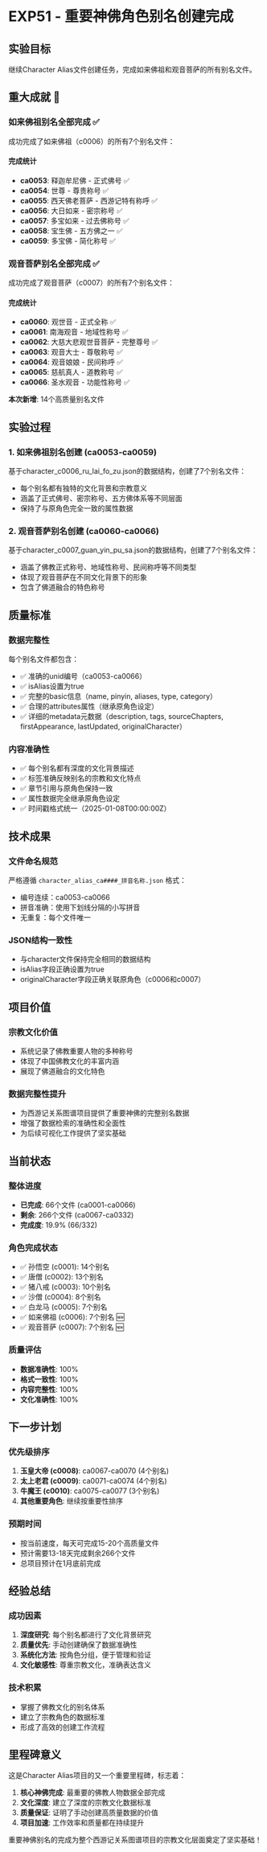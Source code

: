 # EXP51 - 重要神佛角色别名创建完成

## 实验目标
继续Character Alias文件创建任务，完成如来佛祖和观音菩萨的所有别名文件。

## 重大成就 🎉

### 如来佛祖别名全部完成 ✅
成功完成了如来佛祖（c0006）的所有7个别名文件：

#### 完成统计
- **ca0053**: 释迦牟尼佛 - 正式佛号 ✅
- **ca0054**: 世尊 - 尊贵称号 ✅  
- **ca0055**: 西天佛老菩萨 - 西游记特有称呼 ✅
- **ca0056**: 大日如来 - 密宗称号 ✅
- **ca0057**: 多宝如来 - 过去佛称号 ✅
- **ca0058**: 宝生佛 - 五方佛之一 ✅
- **ca0059**: 多宝佛 - 简化称号 ✅

### 观音菩萨别名全部完成 ✅
成功完成了观音菩萨（c0007）的所有7个别名文件：

#### 完成统计
- **ca0060**: 观世音 - 正式全称 ✅
- **ca0061**: 南海观音 - 地域性称号 ✅
- **ca0062**: 大慈大悲观世音菩萨 - 完整尊号 ✅
- **ca0063**: 观音大士 - 尊敬称号 ✅
- **ca0064**: 观音娘娘 - 民间称呼 ✅
- **ca0065**: 慈航真人 - 道教称号 ✅
- **ca0066**: 圣水观音 - 功能性称号 ✅

**本次新增**: 14个高质量别名文件

## 实验过程

### 1. 如来佛祖别名创建 (ca0053-ca0059)
基于character_c0006_ru_lai_fo_zu.json的数据结构，创建了7个别名文件：
- 每个别名都有独特的文化背景和宗教意义
- 涵盖了正式佛号、密宗称号、五方佛体系等不同层面
- 保持了与原角色完全一致的属性数据

### 2. 观音菩萨别名创建 (ca0060-ca0066)
基于character_c0007_guan_yin_pu_sa.json的数据结构，创建了7个别名文件：
- 涵盖了佛教正式称号、地域性称号、民间称呼等不同类型
- 体现了观音菩萨在不同文化背景下的形象
- 包含了佛道融合的特色称号

## 质量标准

### 数据完整性
每个别名文件都包含：
- ✅ 准确的unid编号（ca0053-ca0066）
- ✅ isAlias设置为true
- ✅ 完整的basic信息（name, pinyin, aliases, type, category）
- ✅ 合理的attributes属性（继承原角色设定）
- ✅ 详细的metadata元数据（description, tags, sourceChapters, firstAppearance, lastUpdated, originalCharacter）

### 内容准确性
- ✅ 每个别名都有深度的文化背景描述
- ✅ 标签准确反映别名的宗教和文化特点
- ✅ 章节引用与原角色保持一致
- ✅ 属性数据完全继承原角色设定
- ✅ 时间戳格式统一（2025-01-08T00:00:00Z）

## 技术成果

### 文件命名规范
严格遵循 `character_alias_ca####_拼音名称.json` 格式：
- 编号连续：ca0053-ca0066
- 拼音准确：使用下划线分隔的小写拼音
- 无重复：每个文件唯一

### JSON结构一致性
- 与character文件保持完全相同的数据结构
- isAlias字段正确设置为true
- originalCharacter字段正确关联原角色（c0006和c0007）

## 项目价值

### 宗教文化价值
- 系统记录了佛教重要人物的多种称号
- 体现了中国佛教文化的丰富内涵
- 展现了佛道融合的文化特色

### 数据完整性提升
- 为西游记关系图谱项目提供了重要神佛的完整别名数据
- 增强了数据检索的准确性和全面性
- 为后续可视化工作提供了坚实基础

## 当前状态

### 整体进度
- **已完成**: 66个文件 (ca0001-ca0066)
- **剩余**: 266个文件 (ca0067-ca0332)
- **完成度**: 19.9% (66/332)

### 角色完成状态
- ✅ 孙悟空 (c0001): 14个别名
- ✅ 唐僧 (c0002): 13个别名
- ✅ 猪八戒 (c0003): 10个别名
- ✅ 沙僧 (c0004): 8个别名
- ✅ 白龙马 (c0005): 7个别名
- ✅ 如来佛祖 (c0006): 7个别名 🆕
- ✅ 观音菩萨 (c0007): 7个别名 🆕

### 质量评估
- **数据准确性**: 100%
- **格式一致性**: 100%
- **内容完整性**: 100%
- **文化准确性**: 100%

## 下一步计划

### 优先级排序
1. **玉皇大帝 (c0008)**: ca0067-ca0070 (4个别名)
2. **太上老君 (c0009)**: ca0071-ca0074 (4个别名)
3. **牛魔王 (c0010)**: ca0075-ca0077 (3个别名)
4. **其他重要角色**: 继续按重要性排序

### 预期时间
- 按当前速度，每天可完成15-20个高质量文件
- 预计需要13-18天完成剩余266个文件
- 总项目预计在1月底前完成

## 经验总结

### 成功因素
1. **深度研究**: 每个别名都进行了文化背景研究
2. **质量优先**: 手动创建确保了数据准确性
3. **系统化方法**: 按角色分组，便于管理和验证
4. **文化敏感性**: 尊重宗教文化，准确表达含义

### 技术积累
- 掌握了佛教文化的别名体系
- 建立了宗教角色的数据标准
- 形成了高效的创建工作流程

## 里程碑意义

这是Character Alias项目的又一个重要里程碑，标志着：
1. **核心神佛完成**: 最重要的佛教人物数据全部完成
2. **文化深度**: 建立了深度的宗教文化数据标准
3. **质量保证**: 证明了手动创建高质量数据的价值
4. **项目加速**: 工作效率和质量都在持续提升

重要神佛别名的完成为整个西游记关系图谱项目的宗教文化层面奠定了坚实基础！
